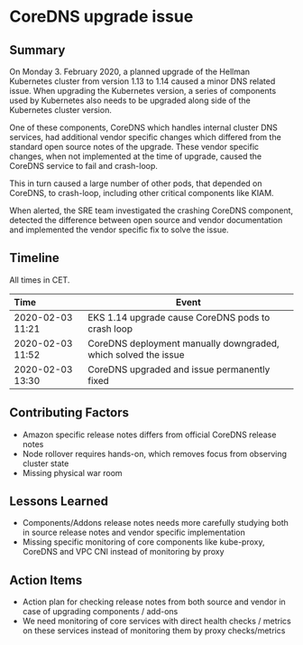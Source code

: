 # CoreDNS upgrade issue

## Summary

On Monday 3. February 2020, a planned upgrade of the Hellman Kubernetes cluster from version 1.13 to 1.14 caused a minor DNS related issue. When upgrading the Kubernetes version, a series of components used by Kubernetes also needs to be upgraded along side of the Kubernetes cluster version.

One of these components, CoreDNS which handles internal cluster DNS services, had additional vendor specific changes which differed from the standard open source notes of the upgrade. These vendor specific changes, when not implemented at the time of upgrade, caused the CoreDNS service to fail and crash-loop.

This in turn caused a large number of other pods, that depended on CoreDNS, to crash-loop, including other critical components like KIAM.

When alerted, the SRE team investigated the crashing CoreDNS component, detected the difference between open source and vendor documentation and implemented the vendor specific fix to solve the issue.

## Timeline

All times in CET.

| Time             | Event                                                          |
| :--------------- | -------------------------------------------------------------- |
| 2020-02-03 11:21 | EKS 1.14 upgrade cause CoreDNS pods to crash loop              |
| 2020-02-03 11:52 | CoreDNS deployment manually downgraded, which solved the issue |
| 2020-02-03 13:30 | CoreDNS upgraded and issue permanently fixed                   |

## Contributing Factors

- Amazon specific release notes differs from official CoreDNS release notes
- Node rollover requires hands-on, which removes focus from observing cluster state
- Missing physical war room

## Lessons Learned

- Components/Addons release notes needs more carefully studying both in source release notes and vendor specific implementation
- Missing specific monitoring of core components like kube-proxy, CoreDNS and VPC CNI instead of monitoring by proxy

## Action Items

- Action plan for checking release notes from both source and vendor in case of upgrading components / add-ons
- We need monitoring of core services with direct health checks / metrics on these services instead of monitoring them by proxy checks/metrics
